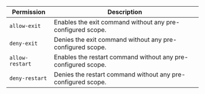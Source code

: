 | Permission | Description |
|------|-----|
|`allow-exit`|Enables the exit command without any pre-configured scope.|
|`deny-exit`|Denies the exit command without any pre-configured scope.|
|`allow-restart`|Enables the restart command without any pre-configured scope.|
|`deny-restart`|Denies the restart command without any pre-configured scope.|
